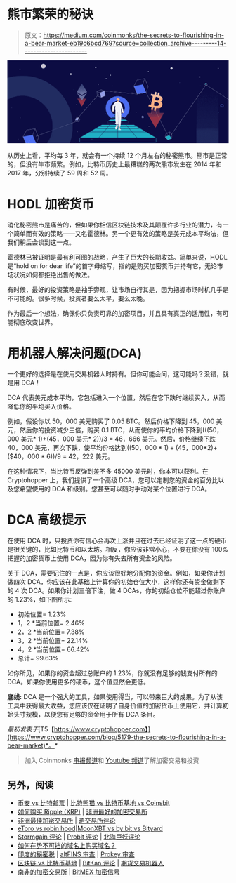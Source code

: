 # 熊市繁荣的秘诀

> 原文：<https://medium.com/coinmonks/the-secrets-to-flourishing-in-a-bear-market-eb19c6bcd769?source=collection_archive---------14----------------------->

![](img/f0c464ee3b628a647bd62b7f805ea229.png)

从历史上看，平均每 3 年，就会有一个持续 12 个月左右的秘密熊市。熊市是正常的，但没有牛市频繁。例如，比特币历史上最糟糕的两次熊市发生在 2014 年和 2017 年，分别持续了 59 周和 52 周。

# HODL 加密货币

消化秘密熊市是痛苦的，但如果你相信区块链技术及其颠覆许多行业的潜力，有一个简单而有效的策略——又名霍德林。另一个更有效的策略是美元成本平均法，但我们稍后会谈到这一点。

霍德林已被证明是最有利可图的战略，产生了巨大的长期收益。简单来说，HODL 是“hold on for dear life”的首字母缩写，指的是购买加密货币并持有它，无论市场状况如何都拒绝出售的做法。

有时候，最好的投资策略是袖手旁观，让市场自行其是，因为把握市场时机几乎是不可能的。很多时候，投资者要么太早，要么太晚。

作为最后一个想法，确保你只负责可靠的加密项目，并且具有真正的适用性，有可能彻底改变世界。

# 用机器人解决问题(DCA)

一个更好的选择是在使用交易机器人时持有。但你可能会问，这可能吗？没错，就是用 DCA！

DCA 代表美元成本平均，它包括进入一个位置，然后在它下跌时继续买入，从而降低你的平均买入价格。

例如，假设你以 50，000 美元购买了 0.05 BTC。然后价格下降到 45，000 美元，然后你的投资减少三倍，购买 0.1 BTC，从而使你的平均价格下降到(((50，000 美元* 1)+(45，000 美元* 2))/3 = 46，666 美元。然后，价格继续下跌 40，000 美元，再次下跌，使平均价格达到(($50，000*1)+($45，000*2)+($40，000 * 6))/9 = 42，222 美元。

在这种情况下，当比特币反弹到差不多 45000 美元时，你本可以获利。在 Cryptohopper 上，我们提供了一个高级 DCA，您可以定制您的资金的百分比以及您希望使用的 DCA 和级别。您甚至可以随时手动对某个位置进行 DCA。

# DCA 高级提示

在使用 DCA 时，只投资你有信心会再次上涨并且在过去已经证明了这一点的硬币是很关键的，比如比特币和以太坊。相反，你应该非常小心，不要在你没有 100%把握的加密货币上使用 DCA，因为你有失去所有资金的风险。

关于 DCA，需要记住的一点是，你应该很好地分配你的资金。例如，如果你计划做四次 DCA，你应该在此基础上计算你的初始仓位大小，这样你还有资金做剩下的 4 次 DCA。如果你计划三倍下注，做 4 DCAs，你的初始仓位不能超过你账户的 1.23%，如下图所示:

*   初始位置= 1.23%
*   1，2 *当前位置= 2.46%
*   2，2 *当前位置= 7.38%
*   3，2 *当前位置= 22.14%
*   4，2 *当前位置= 66.42%
*   总计= 99.63%

如你所见，如果你的资金超过总账户的 1.23%，你就没有足够的钱支付所有的 DCA。如果你使用更多的硬币，这个值显然会更低。

**底线:** DCA 是一个强大的工具，如果使用得当，可以带来巨大的成果。为了从该工具中获得最大收益，您应该仅在证明了自身价值的加密货币上使用它，并计算初始头寸规模，以便您有足够的资金用于所有 DCA 条目。

*最初发表于*[T5【https://www.cryptohopper.com】](https://www.cryptohopper.com/blog/5179-the-secrets-to-flourishing-in-a-bear-market)*。*

> 加入 Coinmonks [电报频道](https://t.me/coincodecap)和 [Youtube 频道](https://www.youtube.com/c/coinmonks/videos)了解加密交易和投资

## 另外，阅读

*   [币安 vs 比特邮票](https://coincodecap.com/binance-vs-bitstamp) | [比特熊猫 vs 比特币基地 vs Coinsbit](https://coincodecap.com/bitpanda-coinbase-coinsbit)
*   [如何购买 Ripple (XRP)](https://coincodecap.com/buy-ripple-india) | [非洲最好的加密交易所](https://coincodecap.com/crypto-exchange-africa)
*   [非洲最佳加密交易所](https://coincodecap.com/crypto-exchange-africa) | [晤交易所评论](https://coincodecap.com/hoo-exchange-review)
*   [eToro vs robin hood](https://coincodecap.com/etoro-robinhood)|[MoonXBT vs by bit vs Bityard](https://coincodecap.com/bybit-bityard-moonxbt)
*   [Stormgain 评论](https://coincodecap.com/stormgain-review) | [Probit 评论](https://coincodecap.com/probit-review) | [北海巨妖评论](/coinmonks/kraken-review-6165fc1056ac)
*   [如何在势不可挡的域名上购买域名？](https://coincodecap.com/buy-domain-on-unstoppable-domains)
*   [印度的秘密税](https://coincodecap.com/crypto-tax-india) | [altFINS 审查](https://coincodecap.com/altfins-review) | [Prokey 审查](/coinmonks/prokey-review-26611173c13c)
*   [区块链 vs 比特币基地](https://coincodecap.com/blockfi-vs-coinbase) | [BitKan 评论](https://coincodecap.com/bitkan-review) | [期货交易机器人](/coinmonks/futures-trading-bots-5a282ccee3f5)
*   [南非的加密交易所](https://coincodecap.com/crypto-exchanges-in-south-africa) | [BitMEX 加密信号](https://coincodecap.com/bitmex-crypto-signals)